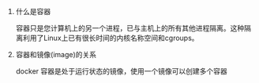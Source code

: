 1. 什么是容器

   容器只是您计算机上的另一个进程，已与主机上的所有其他进程隔离。这种隔离利用了Linux上已有很长时间的内核名称空间和cgroups。

2. 容器和镜像(image)的关系

   docker 容器是处于运行状态的镜像，使用一个镜像可以创建多个容器